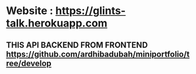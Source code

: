 # Website : https://glints-talk.herokuapp.com
## THIS API BACKEND FROM FRONTEND https://github.com/ardhibadubah/miniportfolio/tree/develop
